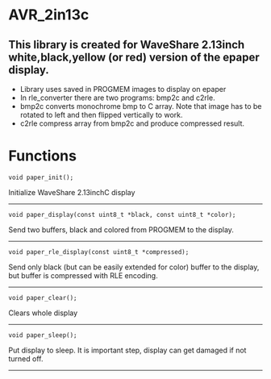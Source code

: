 # AVR_2in13c

## This library is created for WaveShare 2.13inch white,black,yellow (or red) version of the epaper display.

- Library uses saved in PROGMEM images to display on epaper
- In rle_converter there are two programs: bmp2c and c2rle.
- bmp2c converts monochrome bmp to C array. Note that image has to be rotated to left and then flipped vertically to work.
- c2rle compress array from bmp2c and produce compressed result.

# Functions

    void paper_init();

Initialize WaveShare 2.13inchC display

---

    void paper_display(const uint8_t *black, const uint8_t *color);

Send two buffers, black and colored from PROGMEM to the display.

---

    void paper_rle_display(const uint8_t *compressed);

Send only black (but can be easily extended for color) buffer to the display, but buffer is compressed with RLE encoding.

---

    void paper_clear();

Clears whole display

---

    void paper_sleep();

Put display to sleep. It is important step, display can get damaged if not turned off.

---
